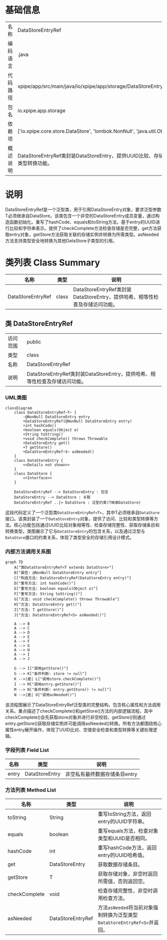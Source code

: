 # 基础信息

|      |      |
|------|------|
| 名称 | DataStoreEntryRef |
| 编码语言 | .java |
| 代码路径 | xpipe/app/src/main/java/io/xpipe/app/storage/DataStoreEntryRef.java |
| 包名 | io.xpipe.app.storage |
| 依赖项 | ['io.xpipe.core.store.DataStore', 'lombok.NonNull', 'java.util.Objects'] |
| 概述说明 | DataStoreEntryRef类封装DataStoreEntry，提供UUID比较、存储检查和类型转换功能。 |

# 说明

DataStoreEntryRef是一个泛型类，用于引用DataStoreEntry对象，要求泛型参数T必须继承自DataStore。该类包含一个非空的DataStoreEntry成员变量，通过构造函数初始化。重写了hashCode、equals和toString方法，基于entry的UUID进行比较和字符串表示。提供了checkComplete方法检查存储是否完整，get方法获取entry对象，getStore方法获取关联的存储实例并转换为所需类型。asNeeded方法支持类型安全地转换为其他DataStore子类型的引用。

# 类列表 Class Summary

| 名称   | 类型  | 说明 |
|-------|------|-------------|
| DataStoreEntryRef | class | DataStoreEntryRef类封装DataStoreEntry，提供哈希、相等性检查及存储访问功能。 |



## 类 DataStoreEntryRef

|      |      |
|------|------|
| 访问范围 | public |
| 类型 | class |
| 名称 | DataStoreEntryRef |
| 说明 | DataStoreEntryRef类封装DataStoreEntry，提供哈希、相等性检查及存储访问功能。 |


### UML类图

```mermaid
classDiagram
    class DataStoreEntryRef~T~ {
        -@NonNull DataStoreEntry entry
        +DataStoreEntryRef(@NonNull DataStoreEntry entry)
        +int hashCode()
        +boolean equals(Object o)
        +String toString()
        +void checkComplete() throws Throwable
        +DataStoreEntry get()
        +T getStore()
        +DataStoreEntryRef~S~ asNeeded()
    }
    class DataStoreEntry {
        <<Details not shown>>
    }
    class DataStore {
        <<Interface>>
    }

    DataStoreEntryRef --> DataStoreEntry : 包含
    DataStoreEntry --> DataStore : 关联
    DataStoreEntryRef ..|> DataStore : 泛型约束(T继承DataStore)
```

这段代码定义了一个泛型类`DataStoreEntryRef<T>`，其中T必须继承自`DataStore`接口。该类封装了一个`DataStoreEntry`对象，提供了访问、比较和类型转换等方法。核心功能包括通过UUID比较对象相等性、检查存储完整性、获取存储条目和转换类型。类图展示了它与`DataStoreEntry`的包含关系，以及通过泛型与`DataStore`接口的约束关系，体现了类型安全的存储引用设计模式。


### 内部方法调用关系图

```mermaid
graph TD
    A["类DataStoreEntryRef<T extends DataStore>"]
    B["属性: @NonNull DataStoreEntry entry"]
    C["构造方法: DataStoreEntryRef(DataStoreEntry entry)"]
    D["重写方法: int hashCode()"]
    E["重写方法: boolean equals(Object o)"]
    F["重写方法: String toString()"]
    G["方法: void checkComplete() throws Throwable"]
    H["方法: DataStoreEntry get()"]
    I["方法: T getStore()"]
    J["方法: DataStoreEntryRef<S> asNeeded()"]

    A --> B
    A --> C
    A --> D
    A --> E
    A --> F
    A --> G
    A --> H
    A --> I
    A --> J

    G --> I["调用getStore()"]
    G --> K["条件判断: store != null"]
    K -->|是| L["调用store.checkComplete()"]
    I --> M["调用entry.getStore()"]
    M --> N["条件判断: entry.getStore() != null"]
    N -->|是| O["调用asNeeded()"]
```

该流程图展示了DataStoreEntryRef泛型类的完整结构，包含核心属性和方法调用关系。重点描述了checkComplete()和getStore()方法的内部逻辑流程，其中checkComplete()会先获取store对象并进行非空校验，getStore()则通过entry.getStore()获取存储实例并可能调用asNeeded()转换。所有方法都围绕核心属性entry展开操作，体现了UUID比对、空值安全检查和类型转换等关键处理逻辑。

### 字段列表 Field List

| 名称  | 类型  | 说明 |
|-------|-------|------|
| entry | DataStoreEntry | 非空私有最终数据存储条目entry |

### 方法列表 Method List

| 名称  | 类型  | 说明 |
|-------|-------|------|
| toString | String | 重写toString方法，返回entry的UUID字符串。 |
| equals | boolean | 重写equals方法，检查对象类型和UUID是否相同。 |
| hashCode | int | 重写hashCode方法，返回entry的UUID哈希值。 |
| get | DataStoreEntry | 获取数据存储条目。 |
| getStore | T | 获取存储对象，非空时返回所需值，否则返回空。 |
| checkComplete | void | 检查存储完整性，非空时调用检查方法。 |
| asNeeded | DataStoreEntryRef<S> | 方法`asNeeded`将当前对象强制转换为泛型类型`DataStoreEntryRef<S>`并返回。 |




